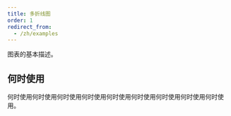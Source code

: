```yaml
---
title: 多折线图
order: 1
redirect_from:
  - /zh/examples
---
```


图表的基本描述。

## 何时使用

何时使用何时使用何时使用何时使用何时使用何时使用何时使用何时使用何时使用。
